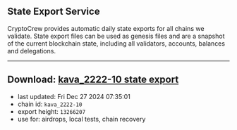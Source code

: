 ## State Export Service
CryptoCrew provides automatic daily state exports for all chains we validate. State export files can be used as genesis files and are a snapshot of the current blockchain state, including all validators, accounts, balances and delegations.

---
**Download: [kava_2222-10 state export](https://dl-eu2.ccvalidators.com/SERVICE/kava/kava_2222-10_export_13266207.json)**
---

- last updated: Fri Dec 27 2024 07:35:01
- chain id: `kava_2222-10`
- export height: `13266207`
- use for: airdrops, local tests, chain recovery
